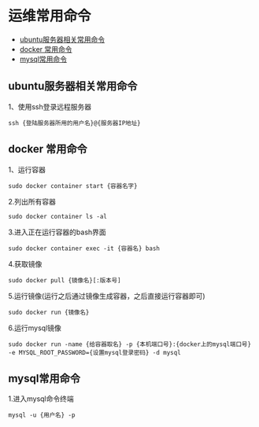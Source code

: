 # 运维常用命令
- [ubuntu服务器相关常用命令](#ubuntu服务器相关常用命令)
- [docker 常用命令](#docker-常用命令)
- [mysql常用命令](#mysql常用命令)
## ubuntu服务器相关常用命令
1、使用ssh登录远程服务器
```
ssh {登陆服务器所用的用户名}@{服务器IP地址}
```
## docker 常用命令
1、运行容器
```
sudo docker container start {容器名字}
```
2.列出所有容器
```
sudo docker container ls -al
```
3.进入正在运行容器的bash界面
```
sudo docker container exec -it {容器名} bash
```
4.获取镜像
```
sudo docker pull {镜像名}[:版本号]
```
5.运行镜像(运行之后通过镜像生成容器，之后直接运行容器即可)
```
sudo docker run {镜像名}
```
6.运行mysql镜像
```
sudo docker run -name {给容器取名} -p {本机端口号}:{docker上的mysql端口号} -e MYSQL_ROOT_PASSWORD={设置mysql登录密码} -d mysql
```
## mysql常用命令
1.进入mysql命令终端
```
mysql -u {用户名} -p
```